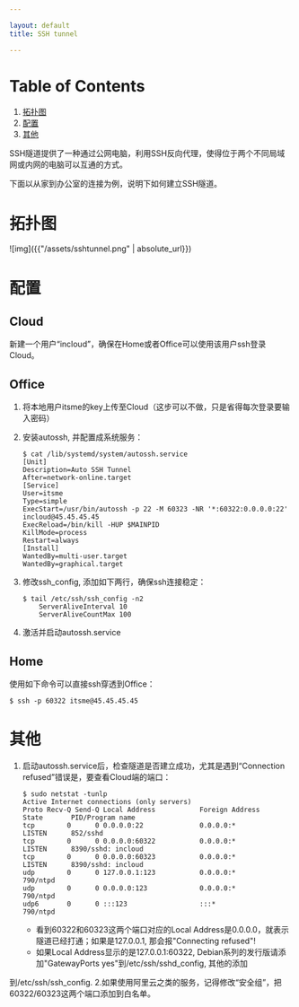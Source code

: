```yaml
---

layout: default
title: SSH tunnel

---
```



# Table of Contents

1.  [拓扑图](#orgff1a873)
2.  [配置](#org948265a)
3.  [其他](#org771a324)

SSH隧道提供了一种通过公网电脑，利用SSH反向代理，使得位于两个不同局域网或内网的电脑可以互通的方式。

下面以从家到办公室的连接为例，说明下如何建立SSH隧道。


<a id="orgff1a873"></a>

# 拓扑图

![img]({{"/assets/sshtunnel.png" | absolute_url}})


<a id="org948265a"></a>

# 配置


## Cloud

新建一个用户“incloud”，确保在Home或者Office可以使用该用户ssh登录Cloud。


## Office

1.  将本地用户itsme的key上传至Cloud（这步可以不做，只是省得每次登录要输入密码）
2.  安装autossh, 并配置成系统服务：

        $ cat /lib/systemd/system/autossh.service
        [Unit]
        Description=Auto SSH Tunnel
        After=network-online.target
        [Service]
        User=itsme
        Type=simple
        ExecStart=/usr/bin/autossh -p 22 -M 60323 -NR '*:60322:0.0.0.0:22' incloud@45.45.45.45
        ExecReload=/bin/kill -HUP $MAINPID
        KillMode=process
        Restart=always
        [Install]
        WantedBy=multi-user.target
        WantedBy=graphical.target
3.  修改ssh\_config, 添加如下两行，确保ssh连接稳定：

        $ tail /etc/ssh/ssh_config -n2
            ServerAliveInterval 10
            ServerAliveCountMax 100
4.  激活并启动autossh.service


## Home

使用如下命令可以直接ssh穿透到Office：

    $ ssh -p 60322 itsme@45.45.45.45


<a id="org771a324"></a>

# 其他

1.  启动autossh.service后，检查隧道是否建立成功，尤其是遇到“Connection refused”错误是，要查看Cloud端的端口：

        $ sudo netstat -tunlp
        Active Internet connections (only servers)
        Proto Recv-Q Send-Q Local Address           Foreign Address         State       PID/Program name
        tcp        0      0 0.0.0.0:22              0.0.0.0:*               LISTEN      852/sshd
        tcp        0      0 0.0.0.0:60322           0.0.0.0:*               LISTEN      8390/sshd: incloud
        tcp        0      0 0.0.0.0:60323           0.0.0.0:*               LISTEN      8390/sshd: incloud
        udp        0      0 127.0.0.1:123           0.0.0.0:*                           790/ntpd
        udp        0      0 0.0.0.0:123             0.0.0.0:*                           790/ntpd
        udp6       0      0 :::123                  :::*                                790/ntpd

    -   看到60322和60323这两个端口对应的Local Address是0.0.0.0，就表示隧道已经打通；如果是127.0.0.1, 那会报"Connecting refused"!
    -   如果Local Address显示的是127.0.0.1:60322, Debian系列的发行版请添加"GatewayPorts yes"到/etc/ssh/sshd\_config, 其他的添加

到/etc/ssh/ssh\_config.
2.如果使用阿里云之类的服务，记得修改“安全组”，把60322/60323这两个端口添加到白名单。
